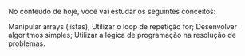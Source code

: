 No conteúdo de hoje, você vai estudar os seguintes conceitos:

Manipular arrays (listas);
Utilizar o loop de repetição for;
Desenvolver algoritmos simples;
Utilizar a lógica de programação na resolução de problemas.